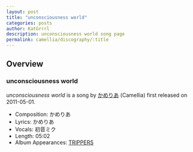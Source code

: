 ```yaml
---
layout: post
title: "unconsciousness world"
categories: posts
author: KatGrrrl
description: unconsciousness world song page
permalink: camellia/discography/:title
---
```


## Overview

### unconsciousness world

*unconsciousness world* is a song by [かめりあ](<{% link postsWiki/_posts/2023-12-10-camellia.md %}>) (Camellia) first released on 2011-05-01.

* Composition: かめりあ
* Lyrics: かめりあ
* Vocals: 初音ミク
* Length: 05:02
* Album Appearances: [TRIPPERS](<{% link postsInclude/_posts/camellia/albums/TRIPPERS/2023-12-06-TRIPPERS.md %}>)
